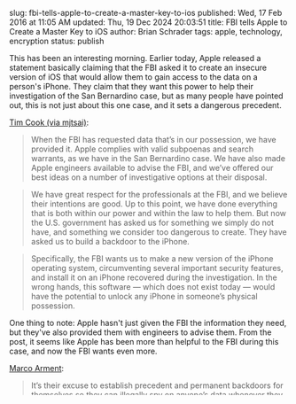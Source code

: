 slug: fbi-tells-apple-to-create-a-master-key-to-ios
published: Wed, 17 Feb 2016 at 11:05 AM
updated: Thu, 19 Dec 2024 20:03:51 
title: FBI tells Apple to Create a Master Key to iOS
author: Brian Schrader
tags: apple, technology, encryption
status: publish

This has been an interesting morning. Earlier today, Apple released a statement basically claiming that the FBI asked it to create an insecure version of iOS that would allow them to gain access to the data on a person's iPhone. They claim that they want this power to help their investigation of the San Bernardino case, but as many people have pointed out, this is not just about this one case, and it sets a dangerous precedent.

[Tim Cook (via mjtsai)][cook]:

> When the FBI has requested data that’s in our possession, we have provided it. Apple complies with valid subpoenas and search warrants, as we have in the San Bernardino case. We have also made Apple engineers available to advise the FBI, and we’ve offered our best ideas on a number of investigative options at their disposal.

> We have great respect for the professionals at the FBI, and we believe their intentions are good. Up to this point, we have done everything that is both within our power and within the law to help them. But now the U.S. government has asked us for something we simply do not have, and something we consider too dangerous to create. They have asked us to build a backdoor to the iPhone.

> Specifically, the FBI wants us to make a new version of the iPhone operating system, circumventing several important security features, and install it on an iPhone recovered during the investigation. In the wrong hands, this software — which does not exist today — would have the potential to unlock any iPhone in someone’s physical possession.

One thing to note: Apple hasn't just given the FBI the information they need, but they've also provided them with engineers to advise them. From the post, it seems like Apple has been more than helpful to the FBI during this case, and now the FBI wants even more.

[Marco Arment][marco]:

> It’s their excuse to establish precedent and permanent backdoors for themselves so they can illegally spy on anyone’s data whenever they please. They’re shamelessly using a horrible tragedy to get themselves more power.

Soon after Apple released this statement, the [EFF said that they will file in support of Apple][eff]. I hope that their support will help Apple convince the government that this is a bad idea, but unfortunately I don't think it's going to do any good.

<blockquote class="twitter-tweet" data-lang="en"><p lang="en" dir="ltr">An inflection point in American history: <a href="https://t.co/AIS2EmX4uG">https://t.co/AIS2EmX4uG</a></p>&mdash; Brad Fults (@h3h) <a href="https://twitter.com/h3h/status/699967996249264129">February 17, 2016</a></blockquote>

More info [here][mj] and [here][hn].

---

**Update (Feb-23):** Apple has [posted a FAQ][faq] to help answer a few common questions and to further the discussion. Here's an excerpt that sums up the point really well:

> The only way to guarantee that such a powerful tool isn’t abused and doesn’t fall into the wrong hands is to never create it.

[faq]: http://www.apple.com/customer-letter/answers/
[cook]: http://www.apple.com/customer-letter/
[marco]: https://marco.org/2016/02/17/not-about-this-5c
[eff]: https://www.eff.org/deeplinks/2016/02/eff-support-apple-encryption-battle
[mj]: http://mjtsai.com/blog/2016/02/17/fbi-asks-apple-for-secure-golden-key/
[hn]: https://news.ycombinator.com/item?id=11116274
